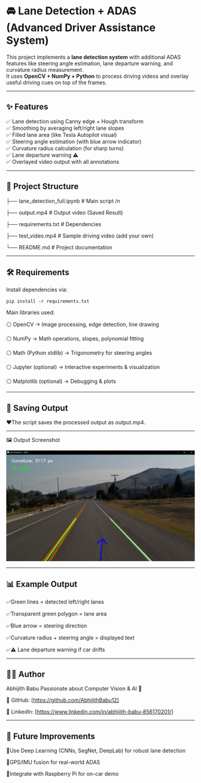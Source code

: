 # 🚘 Lane Detection + ADAS (Advanced Driver Assistance System)

This project implements a **lane detection system** with additional ADAS features like steering angle estimation, lane departure warning, and curvature radius measurement.  
It uses **OpenCV + NumPy + Python** to process driving videos and overlay useful driving cues on top of the frames.  

---

## ✨ Features
✅ Lane detection using Canny edge + Hough transform  
✅ Smoothing by averaging left/right lane slopes  
✅ Filled lane area (like Tesla Autopilot visual)  
✅ Steering angle estimation (with blue arrow indicator)  
✅ Curvature radius calculation (for sharp turns)  
✅ Lane departure warning ⚠  
✅ Overlayed video output with all annotations  

---

## 📂 Project Structure
├── lane_detection_full.ipynb # Main script /n

├── output.mp4 # Output video (Saved Result)

├── requirements.txt # Dependencies

├── test_video.mp4 # Sample driving video (add your own)

└── README.md # Project documentation



---
## 🛠 Requirements
Install dependencies via:
```
pip install -r requirements.txt
```
Main libraries used:

⚪ OpenCV → Image processing, edge detection, line drawing

⚪ NumPy → Math operations, slopes, polynomial fitting

⚪ Math (Python stdlib) → Trigonometry for steering angles

⚪ Jupyter (optional) → Interactive experiments & visualization

⚪ Matplotlib (optional) → Debugging & plots

---

## 🎥 Saving Output

❤️The script saves the processed output as output.mp4.

---
🖼 Output Screenshot

<p align="center">
  <img src="images/image.png" alt="Alt text" width="700"/>
</p>

---

## 📊 Example Output

✅Green lines = detected left/right lanes

✅Transparent green polygon = lane area

✅Blue arrow = steering direction

✅Curvature radius + steering angle = displayed text

✅⚠ Lane departure warning if car drifts

---
## 👨‍💻 Author

Abhijith Babu
Passionate about Computer Vision & AI 🚀

📌 GitHub: [https://github.com/AbhijithBabu12]

📌 LinkedIn: [https://www.linkedin.com/in/abhijith-babu-856170201/]

---
## 🚀 Future Improvements

🔮Use Deep Learning (CNNs, SegNet, DeepLab) for robust lane detection

🔮GPS/IMU fusion for real-world ADAS

🔮Integrate with Raspberry Pi for on-car demo
